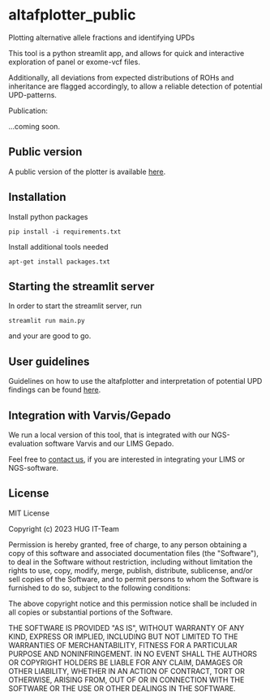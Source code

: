 # altafplotter_public

Plotting alternative allele fractions and identifying UPDs

This tool is a python streamlit app, and allows for quick and interactive exploration of panel or exome-vcf files.

Additionally, all deviations from expected distributions of ROHs and inheritance are flagged accordingly, to allow a reliable detection of potential UPD-patterns.

Publication:

...coming soon.

## Public version

A public version of the plotter is available [here](https://altafplotter.uni-leipzig.de/).

## Installation

Install python packages

`pip install -i requirements.txt`

Install additional tools needed

`apt-get install packages.txt`

## Starting the streamlit server

In order to start the streamlit server, run

```
streamlit run main.py
```

and your are good to go.

## User guidelines

Guidelines on how to use the altafplotter and interpretation of potential UPD findings can be found [here](https://github.com/maxmilianr/altafplotter_public/blob/main/user_guideline/user_guideline.md).

## Integration with Varvis/Gepado

We run a local version of this tool, that is integrated with our NGS-evaluation software Varvis and our LIMS Gepado.

Feel free to [contact us](mailto:hug-ito@medizin.uni-leipzig.de), if you are interested in integrating your LIMS or NGS-software.

## License

MIT License

Copyright (c) 2023 HUG IT-Team

Permission is hereby granted, free of charge, to any person obtaining a copy
of this software and associated documentation files (the "Software"), to deal
in the Software without restriction, including without limitation the rights
to use, copy, modify, merge, publish, distribute, sublicense, and/or sell
copies of the Software, and to permit persons to whom the Software is
furnished to do so, subject to the following conditions:

The above copyright notice and this permission notice shall be included in all
copies or substantial portions of the Software.

THE SOFTWARE IS PROVIDED "AS IS", WITHOUT WARRANTY OF ANY KIND, EXPRESS OR
IMPLIED, INCLUDING BUT NOT LIMITED TO THE WARRANTIES OF MERCHANTABILITY,
FITNESS FOR A PARTICULAR PURPOSE AND NONINFRINGEMENT. IN NO EVENT SHALL THE
AUTHORS OR COPYRIGHT HOLDERS BE LIABLE FOR ANY CLAIM, DAMAGES OR OTHER
LIABILITY, WHETHER IN AN ACTION OF CONTRACT, TORT OR OTHERWISE, ARISING FROM,
OUT OF OR IN CONNECTION WITH THE SOFTWARE OR THE USE OR OTHER DEALINGS IN THE
SOFTWARE.
